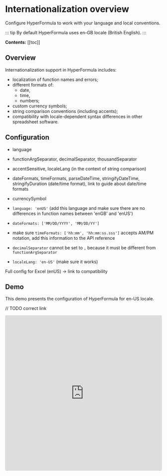 # Internationalization overview

Configure HyperFormula to work with your language and local conventions.

::: tip
By default HyperFormula uses en-GB locale (British English).
:::

**Contents:**
[[toc]]

## Overview

Internationalization support in HyperFormula includes:
- localization of function names and errors;
- different formats of:
  - date,
  - time,
  - numbers;
- custom currency symbols;
- string comparison conventions (including accents);
- compatibility with locale-dependent syntax differences in other spreadsheet software.


## Configuration

- language
- functionArgSeparator, decimalSeparator, thousandSeparator
- accentSensitive, localeLang (in the context of string comparison)
- dateFormats, timeFormats, parseDateTime, stringifyDateTime, stringifyDuration (date/time format), link to guide about date/time formats
- currencySymbol

- `language: 'enUS'` (add this language and make sure there are no differences in function names between 'enGB' and 'enUS')
- `dateFormats: ['MM/DD/YYYY', 'MM/DD/YY']`
- make sure `timeFormats: ['hh:mm', 'hh:mm:ss.sss']` accepts AM/PM notation, add this information to the API reference
- `decimalSeparator` cannot be set to `,` because it must be different from `functionArgSeparator`
- `localeLang: 'en-US'` (make sure it works)

Full config for Excel (enUS) -> link to compatibility

## Demo

This demo presents the configuration of HyperFormula for en-US locale.

// TODO correct link
<iframe src="https://codesandbox.io/embed/github/handsontable/hyperformula-demos/tree/2.1.x/basic-operations?autoresize=1&fontsize=11&hidenavigation=1&theme=light&view=preview" style="width:100%; height:500px; border:0; border-radius: 4px; overflow:hidden;" title="handsontable/hyperformula-demos: basic-operations" allow="accelerometer; ambient-light-sensor; camera; encrypted-media; geolocation; gyroscope; hid; microphone; midi; payment; usb; vr; xr-spatial-tracking" sandbox="allow-autoplay allow-forms allow-modals allow-popups allow-presentation allow-same-origin allow-scripts"></iframe>

